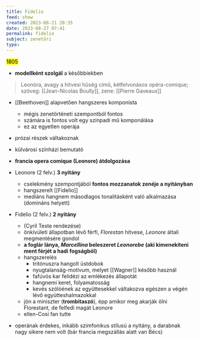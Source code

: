 ```yaml
---
title: Fidelio
feed: show
created: 2023-08-21 20:35
date: 2023-08-27 07:41
permalink: fidelio
subject: zenetöri
type: 
---
```


<mark>1805</mark>
- **modellként szolgál** a későbbiekben

> Leonóra, avagy a hitvesi hűség című, kétfelvonásos opéra-comique;
> szöveg: [[Jean-Nicolas Boully]], zene: [[Pierre Gaveaux]]

- [[Beethoven]] alapvetően hangszeres komponista
	- mégis zenetörténeti szempontból fontos
	- számára is fontos volt egy színpadi mű komponálása
	- ez az egyetlen operája
- prózai részek váltakoznak
- külvárosi színházi bemutató
- **francia opera comique (Leonore) átdolgozása**

- Leonore (2 felv.) **3 nyitány**
	- cselekmény szempontjából **fontos mozzanatok zenéje a nyitányban**
	- hangszerelt [[Fidelio]]
	- mediáns hangnem másodlagos tonalitásként való alkalmazása (domináns helyett)
- Fidelio (2 felv.) **2 nyitány**
	- (Cyril Teste rendezése)
	- önkívületi állapotban lévő férfi, *Florestan* hitvese, *Leonore* általi megmentésére gondol
	- **a foglár lánya, *Marcellina* beleszeret *Leonorebe* (aki kimenekíteni ment férjét a hadi fogságból)**
	- hangszerelés
		- tritónuszra hangolt üstdobok
		- nyugtalanság-motívum, melyet [[Wagner]] később használ
		- fafúvós kar felidézi az emlékezés állapotát
		- hangnemi keret, folyamatosság
		- kevés szólóének az együttesekkel váltakozva egészen a végén lévő együtteshalmazokkal
	- jön a miniszter (**trombitaszó**), épp amikor meg akarják ölni Florestant, de felfedi magát Leonore
	- ellen-Cosi fan tutte
- operának érdekes, inkább szimfonikus stílusú a nyitány, a darabnak nagy sikere nem volt (bár francia megszállás alatt van Bécs)
